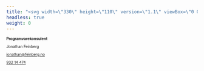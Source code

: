 ```yaml
---
title: "<svg width=\"330\" height=\"110\" version=\"1.1\" viewBox=\"0 0 87.313 29.104\" xmlns=\"http://www.w3.org/2000/svg\"> <g fill=\"none\"> <path transform=\"scale(-1)\" d=\"m-15.343-6.5934a7.1438 7.1438 0 0 1-5.2948-6.9003 7.1438 7.1438 0 0 1 5.2948-6.9003\" stroke-miterlimit=\"100\" stroke-width=\"3.175\" id=\"logo-orange\"/> <g stroke-miterlimit=\"100\"> <path transform=\"scale(-1)\" d=\"m-12.391-19.747a6.35 6.35 0 0 1 5.2473 6.2535 6.35 6.35 0 0 1-5.2473 6.2535\" stroke-width=\"1.5875\" id=\"logo-stroke\"/> <path transform=\"scale(-1)\" d=\"m-11.426-25.219a11.906 11.906 0 0 1 9.8388 11.725 11.906 11.906 0 0 1-9.8388 11.725\" stroke-width=\"3.175\" id=\"logo-stroke\"/> <path transform=\"scale(-1)\" d=\"m-16.37-2.7599a11.112 11.112 0 0 1-8.2364-10.734 11.112 11.112 0 0 1 8.2364-10.734\" stroke-width=\"1.5875\" id=\"logo-stroke\"/> </g> <path d=\"m4.7672 13.508 4.7579-0.0286z\" stroke-linecap=\"round\" stroke-width=\"1.5589\" id=\"logo-stroke\"/> </g> <g transform=\"matrix(.26458 0 0 .26458 4.426 3.1326)\" style=\"shape-inside:url(#rect3756);white-space:pre\" aria-label=\"tuppel\"> <path d=\"m109.95 64.099q-5.3973 0-8.3413-2.76-2.944-2.8213-2.944-8.28v-29.379h7.6667v29.195q0 2.3307 1.1653 3.6187 1.2267 1.288 3.3733 1.288 2.576 0 4.2933-1.3493l2.1467 5.4587q-1.3493 1.104-3.312 1.656-1.9627 0.552-4.048 0.552zm-16.683-26.803v-6.1333h21.835v6.1333z\" id=\"C\"/> <path d=\"m137.49 64.099q-4.1707 0-7.36-1.5333-3.1893-1.5947-4.968-4.784-1.7787-3.2507-1.7787-8.1573v-18.707h7.6667v17.664q0 4.416 1.9627 6.624 2.024 2.1467 5.704 2.1467 2.6987 0 4.6613-1.104 2.024-1.104 3.128-3.312 1.1653-2.208 1.1653-5.4587v-16.56h7.6666v32.752h-7.2986v-8.832l1.288 2.6987q-1.656 3.1893-4.8453 4.9067-3.1893 1.656-6.992 1.656z\" id=\"C\"/> <path d=\"m183.55 64.099q-3.9867 0-7.2987-1.84-3.2507-1.84-5.2133-5.52-1.9013-3.7413-1.9013-9.4453 0-5.7653 1.84-9.4453 1.9013-3.68 5.152-5.4587 3.2506-1.84 7.4213-1.84 4.8453 0 8.5253 2.0853 3.7413 2.0853 5.888 5.8267 2.208 3.7413 2.208 8.832t-2.208 8.8933q-2.1467 3.7413-5.888 5.8267-3.68 2.0853-8.5253 2.0853zm-18.155 11.469v-44.651h7.2986v7.728l-0.24533 8.7093 0.61333 8.7093v19.504zm17.296-18.032q2.76 0 4.9067-1.2267 2.208-1.2267 3.496-3.5573 1.288-2.3307 1.288-5.4587 0-3.1893-1.288-5.4587-1.288-2.3307-3.496-3.5573-2.1467-1.2267-4.9067-1.2267t-4.968 1.2267-3.496 3.5573q-1.288 2.2693-1.288 5.4587 0 3.128 1.288 5.4587 1.288 2.3307 3.496 3.5573t4.968 1.2267z\" id=\"C\"/> <path d=\"m225.63 64.099q-3.9867 0-7.2987-1.84-3.2507-1.84-5.2133-5.52-1.9013-3.7413-1.9013-9.4453 0-5.7653 1.84-9.4453 1.9013-3.68 5.152-5.4587 3.2507-1.84 7.4213-1.84 4.8453 0 8.5253 2.0853 3.7413 2.0853 5.888 5.8267 2.208 3.7413 2.208 8.832t-2.208 8.8933q-2.1467 3.7413-5.888 5.8267-3.68 2.0853-8.5253 2.0853zm-18.155 11.469v-44.651h7.2987v7.728l-0.24534 8.7093 0.61333 8.7093v19.504zm17.296-18.032q2.76 0 4.9067-1.2267 2.208-1.2267 3.496-3.5573 1.288-2.3307 1.288-5.4587 0-3.1893-1.288-5.4587-1.288-2.3307-3.496-3.5573-2.1467-1.2267-4.9067-1.2267-2.76 0-4.968 1.2267-2.208 1.2267-3.496 3.5573-1.288 2.2693-1.288 5.4587 0 3.128 1.288 5.4587 1.288 2.3307 3.496 3.5573 2.208 1.2267 4.968 1.2267z\" id=\"C\"/> <path d=\"m264.94 64.099q-5.4587 0-9.568-2.1467-4.048-2.208-6.3173-6.0107-2.208-3.8027-2.208-8.648 0-4.9067 2.1467-8.648 2.208-3.8027 6.0106-5.9493 3.864-2.1467 8.7707-2.1467 4.784 0 8.5253 2.0853 3.7413 2.0853 5.888 5.888 2.1467 3.8027 2.1467 8.9547 0 0.49067-0.0613 1.104 0 0.61333-0.0613 1.1653h-27.293v-5.0907h23.245l-3.0053 1.5947q0.0613-2.8213-1.1653-4.968-1.2267-2.1467-3.3733-3.3733-2.0853-1.2267-4.8453-1.2267-2.8213 0-4.968 1.2267-2.0853 1.2267-3.312 3.4347-1.1653 2.1467-1.1653 5.0907v1.2267q0 2.944 1.3493 5.2133 1.3493 2.2693 3.8027 3.496 2.4533 1.2267 5.6427 1.2267 2.76 0 4.968-0.85867 2.208-0.85867 3.9253-2.6987l4.1093 4.7227q-2.208 2.576-5.5813 3.9867-3.312 1.3493-7.6053 1.3493z\" id=\"C\"/> <path d=\"m287.7 63.67v-45.509h7.6666v45.509z\" id=\"C\"/> </g> </svg> "
headless: true
weight: 0
---
```


<div align="justify">
<small>
<small>

<b> Programvarekonsulent </b>

Jonathan Feinberg

[jonathan@feinberg.no](mailto:jonathan@feinberg.no)

[932 14 474](tel:+4793214474)

</small>
</small>
</div>
